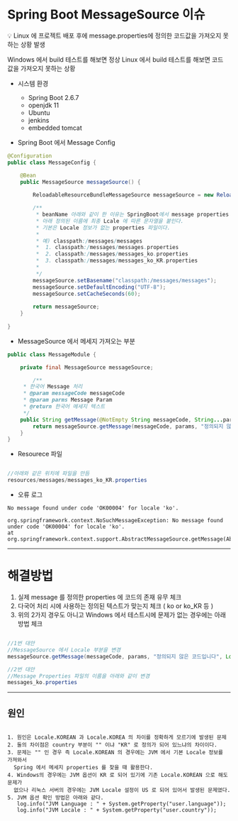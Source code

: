 # Spring Boot MessageSource 이슈

<aside>
💡 Linux 에 프로젝트 배포 후에 message.properties에 정의한 코드값을 가져오지 못하는 
상황 발생

Windows 에서 build 테스트를 해보면 정상
Linux 에서 build 테스트를 해보면 코드 값을 가져오지 못하는 상황

</aside>

- 시스템 환경
    - Spring Boot 2.6.7
    - openjdk 11
    - Ubuntu
    - jenkins
    - embedded tomcat

- Spring Boot 에서 Message Config

```java
@Configuration
public class MessageConfig {

    @Bean
    public MessageSource messageSource() {
        
        ReloadableResourceBundleMessageSource messageSource = new ReloadableResourceBundleMessageSource();

        /**
         * beanName 아래와 같이 한 이유는 SpringBoot에서 message properties 를 읽을 때
         * 아래 정의된 이름에 최종 Lcale 에 따른 문자열을 붙인다.
         * 기본은 Locale 정보가 없는 properties 파일이다.
         *
         * 예) classpath:/messages/messages
         *  1. classpath:/messages/messages.properties
         *  2. classpath:/messages/messages_ko.properties
         *  3. classpath:/messages/messages_ko_KR.properties
         *
         */
        messageSource.setBasename("classpath:/messages/messages");
        messageSource.setDefaultEncoding("UTF-8");
        messageSource.setCacheSeconds(60);
        
        return messageSource;
    }
  
}
```

- MessageSource 에서 메세지 가져오는 부분

```java
public class MessageModule {

	private final MessageSource messageSource;

		/**
     * 한국어 Message 처리
     * @param messageCode messageCode 
     * @param parms Message Param 
     * @return 한국어 메세지 텍스트
     */
    public String getMessage(@NotEmpty String messageCode, String...params) {
        return messageSource.getMessage(messageCode, params, "정의되지 않은 코드입니다", Locale.KOREAN);
    }
}
```

- Resourece 파일

```java

//아래와 같은 위치에 파일을 만듬
resources/messages/messages_ko_KR.properties 
```

- 오류 로그

```
No message found under code 'OK00004' for locale 'ko'.

org.springframework.context.NoSuchMessageException: No message found under code 'OK00004' for locale 'ko'.
at org.springframework.context.support.AbstractMessageSource.getMessage(AbstractMessageSource.java:161)
```

---

# 해결방법

1. 실제 message 를 정의한 properties 에 코드의 존재 유무 체크
2. 다국어 처리 시에 사용하는 정의된 텍스트가 맞는지 체크 ( ko or ko_KR 등 )
3. 위의 2가지 경우도 아니고 Windows 에서 테스트시에 문제가 없는 경우에는 아래 방법 체크

```java

//1번 대안
//MessageSource 에서 Locale 부분을 변경
messageSource.getMessage(messageCode, params, "정의되지 않은 코드입니다", Locale.KOREA);

//2번 대안
//Message Properties 파일의 이름을 아래와 같이 변경
messages_ko.properties
```

---

## 원인

```

1. 원인은 Locale.KOREAN 과 Locale.KOREA 의 차이를 정확하게 모르기에 발생된 문제
2. 둘의 차이점은 country 부분이 "" 이냐 "KR" 로 정의가 되어 있느냐의 차이이다.
3. 문제는 "" 인 경우 즉 Locale.KOREAN 의 경우에는 JVM 에서 기본 Locale 정보를 가져와서
  Spring 에서 메세지 properties 를 찾을 때 활용한다.
4. Windows의 경우에는 JVM 옵션이 KR 로 되어 있기에 기존 Locale.KOREAN 으로 해도 문제가 
  없으나 리눅스 서버의 경우에는 JVM Locale 설정이 US 로 되어 있어서 발생된 문제였다.
5. JVM 옵션 확인 방법은 아래와 같다.
   log.info("JVM Language : " + System.getProperty("user.language"));
   log.info("JVM Locale : " + System.getProperty("user.country"));
```